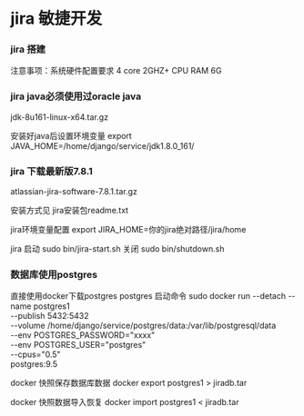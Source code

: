 # jira 敏捷开发

### jira 搭建
注意事项：系统硬件配置要求
4 core 2GHZ+ CPU
RAM 6G

### jira java必须使用过oracle java
jdk-8u161-linux-x64.tar.gz

安装好java后设置环境变量
export JAVA_HOME=/home/django/service/jdk1.8.0_161/

### jira 下载最新版7.8.1
atlassian-jira-software-7.8.1.tar.gz

安装方式见 jira安装包readme.txt

jira环境变量配置
export JIRA_HOME=你的jira绝对路径/jira/home


jira 启动 sudo bin/jira-start.sh
     关闭 sudo bin/shutdown.sh

### 数据库使用postgres
直接使用docker下载postgres
postgres 启动命令
sudo docker run --detach --name postgres1 \
                --publish 5432:5432 \
                --volume /home/django/service/postgres/data:/var/lib/postgresql/data \
                --env POSTGRES_PASSWORD="xxxx" \
                --env POSTGRES_USER="postgres" \
                --cpus="0.5" \
                postgres:9.5


docker 快照保存数据库数据
docker export postgres1 > jiradb.tar

docker 快照数据导入恢复
docker import postgres1 < jiradb.tar
